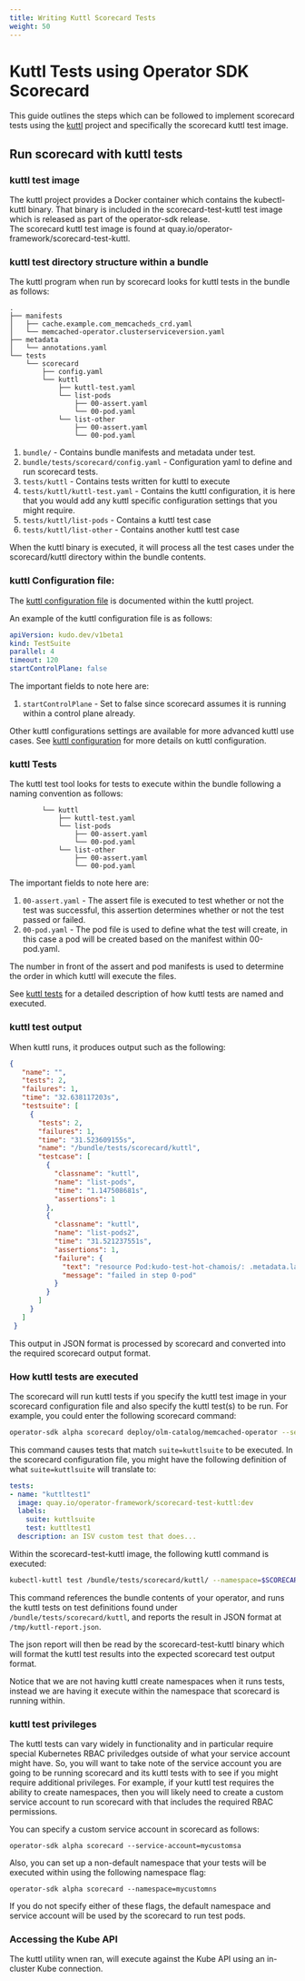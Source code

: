 ```yaml
---
title: Writing Kuttl Scorecard Tests
weight: 50
---
```


# Kuttl Tests using Operator SDK Scorecard

This guide outlines the steps which can be followed to implement scorecard
tests using the [kuttl][kuttl] project and specifically the scorecard
kuttl test image.

## Run scorecard with kuttl tests

### kuttl test image

The kuttl project provides a Docker container which contains the 
kubectl-kuttl binary.  That binary is included in the scorecard-test-kuttl 
test image which is released as part of the operator-sdk release.  
The scorecard kuttl test image is found at quay.io/operator-framework/scorecard-test-kuttl.

### kuttl test directory structure within a bundle

The kuttl program when run by scorecard looks for kuttl tests in the
bundle as follows:
```
.
├── manifests
│   ├── cache.example.com_memcacheds_crd.yaml
│   └── memcached-operator.clusterserviceversion.yaml
├── metadata
│   └── annotations.yaml
└── tests
    └── scorecard
        ├── config.yaml
        └── kuttl
            ├── kuttl-test.yaml
            └── list-pods
                ├── 00-assert.yaml
                └── 00-pod.yaml
            └── list-other
                ├── 00-assert.yaml
                └── 00-pod.yaml
```

1. `bundle/` - Contains bundle manifests and metadata under test.
2. `bundle/tests/scorecard/config.yaml` - Configuration yaml to define and run scorecard tests.
3. `tests/kuttl` - Contains tests written for kuttl to execute
4. `tests/kuttl/kuttl-test.yaml` - Contains the kuttl configuration, it is here that you would add any kuttl specific configuration settings that you might require.
5. `tests/kuttl/list-pods` - Contains a kuttl test case
6. `tests/kuttl/list-other` - Contains another kuttl test case

When the kuttl binary is executed, it will process all the test
cases under the scorecard/kuttl directory within the bundle contents.

### kuttl Configuration file:

The [kuttl configuration file][kuttl_yaml] is documented within the
kuttl project.

An example of the kuttl configuration file is as follows:

```yaml
apiVersion: kudo.dev/v1beta1
kind: TestSuite
parallel: 4
timeout: 120
startControlPlane: false
```

The important fields to note here are:
1. `startControlPlane` - Set to false since scorecard assumes it is running
within a control plane already.

Other kuttl configurations settings are available for more advanced kuttl
use cases.  See [kuttl configuration][kuttl_configuration] for more details on kuttl configuration.

### kuttl Tests

The kuttl test tool looks for tests to execute within the bundle 
following a naming convention as follows:
```
        └── kuttl
            ├── kuttl-test.yaml
            └── list-pods
                ├── 00-assert.yaml
                └── 00-pod.yaml
            └── list-other
                ├── 00-assert.yaml
                └── 00-pod.yaml
```

The important fields to note here are:
1. `00-assert.yaml` - The assert file is executed to test whether or
not the test was successful, this assertion determines whether or not
the test passed or failed.  
2. `00-pod.yaml` - The pod file is used to define what the test will
create, in this case a pod will be created based on the manifest within
00-pod.yaml.

The number in front of the assert and pod manifests is used to determine
the order in which kuttl will execute the files.

See [kuttl tests][kuttl_tests] for a detailed description of how
kuttl tests are named and executed.

### kuttl test output

When kuttl runs, it produces output such as the following:
```json
{
   "name": "",
   "tests": 2,
   "failures": 1,
   "time": "32.638117203s",
   "testsuite": [
     {
       "tests": 2,
       "failures": 1,
       "time": "31.523609155s",
       "name": "/bundle/tests/scorecard/kuttl",
       "testcase": [
         {
           "classname": "kuttl",
           "name": "list-pods",
           "time": "1.147508681s",
           "assertions": 1
         },
         {
           "classname": "kuttl",
           "name": "list-pods2",
           "time": "31.521237551s",
           "assertions": 1,
           "failure": {
             "text": "resource Pod:kudo-test-hot-chamois/: .metadata.labels.app: value mismatch, expected: nginy != actual: nginx",
             "message": "failed in step 0-pod"
           }
         }
       ]
     }
   ]
 }
```

This output in JSON format is processed by scorecard and converted into
the required scorecard output format.

### How kuttl tests are executed

The scorecard will run kuttl tests if you specify the kuttl
test image in your scorecard configuration file and also
specify the kuttl test(s) to be run.  For example, you 
could enter the following scorecard command:
```bash
operator-sdk alpha scorecard deploy/olm-catalog/memcached-operator --selector=suite=kuttlsuite 
```

This command causes tests that match `suite=kuttlsuite` to be executed.  In
the scorecard configuration file, you might have the following
definition of what `suite=kuttlsuite` will translate to:
```yaml
tests:
- name: "kuttltest1"
  image: quay.io/operator-framework/scorecard-test-kuttl:dev
  labels:
    suite: kuttlsuite
    test: kuttltest1
  description: an ISV custom test that does...
```

Within the scorecard-test-kuttl image, the following kuttl command
is executed:
```bash
kubectl-kuttl test /bundle/tests/scorecard/kuttl/ --namespace=$SCORECARD_NAMESPACE --report=JSON --artifacts-dir=/tmp
```

This command references the bundle contents of your operator, and
runs the kuttl tests on test definitions found under `/bundle/tests/scorecard/kuttl`, and reports the result in JSON format at `/tmp/kuttl-report.json`.

The json report will then be read by the scorecard-test-kuttl binary
which will format the kuttl test results into the expected scorecard
test output format.

Notice that we are not having kuttl create namespaces when it runs
tests, instead we are having it execute within the namespace that
scorecard is running within.

### kuttl test privileges

The kuttl tests can vary widely in functionality and in particular
require special Kubernetes RBAC priviledges outside of what your
service account might have.  So, you will want to take note of
the service account you are going to be running scorecard and its kuttl
tests with to see if you might require additional privileges.  For
example, if your kuttl test requires the ability to  create namespaces, then
you will likely need to create a custom service account to run
scorecard with that includes the required RBAC permissions.


You can specify a custom service account in scorecard as follows:
```
operator-sdk alpha scorecard --service-account=mycustomsa
```

Also, you can set up a non-default namespace that your tests
will be executed within using the following namespace flag:
```
operator-sdk alpha scorecard --namespace=mycustomns
```

If you do not specify either of these flags, the default namespace
and service account will be used by the scorecard to run test pods.

### Accessing the Kube API

The kuttl utility wnen ran, will execute against the Kube API using
an in-cluster Kube connection.


[client_go]: https://github.com/kubernetes/client-go
[kuttl]: https://kuttl.dev
[kuttl_yaml]: https://kuttl.dev/docs/cli.html#examples
[kuttl_tests]: https://kuttl.dev/docs/kuttl-test-harness.html#writing-your-first-test
[kuttl_configuration]:https://kuttl.dev/docs/testing/reference.html#testsuite
